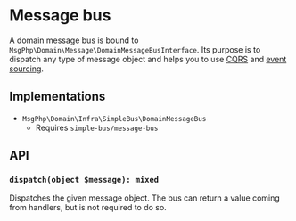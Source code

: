 # Message bus

A domain message bus is bound to `MsgPhp\Domain\Message\DomainMessageBusInterface`. Its purpose is to dispatch any type
of message object and helps you to use [CQRS](cqrs.md) and [event sourcing](../event-sourcing/event-handlers.md).

## Implementations

- `MsgPhp\Domain\Infra\SimpleBus\DomainMessageBus`
    - Requires `simple-bus/message-bus`

## API

### `dispatch(object $message): mixed`

Dispatches the given message object. The bus can return a value coming from handlers, but is not required to do so.
